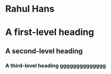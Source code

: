 # Rahul Hans

# A first-level heading



## A second-level heading


### A third-level heading                                gggggggggggggg
